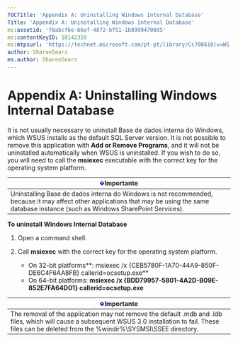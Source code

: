 ```yaml
---
TOCTitle: 'Appendix A: Uninstalling Windows Internal Database'
Title: 'Appendix A: Uninstalling Windows Internal Database'
ms:assetid: 'f8abcf6e-b6ef-4872-bf51-1b89994700d5'
ms:contentKeyID: 18142359
ms:mtpsurl: 'https://technet.microsoft.com/pt-pt/library/Cc708610(v=WS.10)'
author: SharonSears
ms.author: SharonSears
---
```


Appendix A: Uninstalling Windows Internal Database
==================================================

It is not usually necessary to uninstall Base de dados interna do Windows, which WSUS installs as the default SQL Server version. It is not possible to remove this application with **Add or Remove Programs**, and it will not be uninstalled automatically when WSUS is uninstalled. If you wish to do so, you will need to call the **msiexec** executable with the correct key for the operating system platform.

| ![](/security-updates/images/Cc708610.Important(WS.10).gif)Importante                                                                                                               |
|------------------------------------------------------------------------------------------------------------------------------------------------------------------------------------------------|
| Uninstalling Base de dados interna do Windows is not recommended, because it may affect other applications that may be using the same database instance (such as Windows SharePoint Services). |

**To uninstall Windows Internal Database**
1.  Open a command shell.

2.  Call **msiexec** with the correct key for the operating system platform.

    -   On 32-bit platforms**: msiexec /x {CEB5780F-1A70-44A9-850F-DE6C4F6AA8FB} callerid=ocsetup.exe**
    -   On 64-bit platforms: **msiexec /x {BDD79957-5801-4A2D-B09E-852E7FA64D01} callerid=ocsetup.exe**

| ![](/security-updates/images/Cc708610.Important(WS.10).gif)Importante                                                                                                                                  |
|-------------------------------------------------------------------------------------------------------------------------------------------------------------------------------------------------------------------|
| The removal of the application may not remove the default .mdb and .ldb files, which will cause a subsequent WSUS 3.0 installation to fail. These files can be deleted from the %windir%\\SYSMSI\\SSEE directory. |
